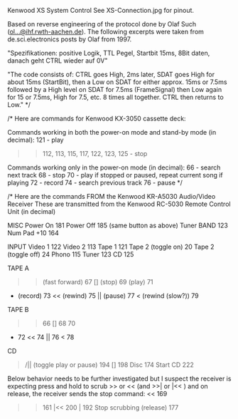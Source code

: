 Kenwood XS System Control
See XS-Connection.jpg for pinout.

Based on reverse engineering of the protocol done by Olaf Such (ol...@ihf.rwth-aachen.de).
The following excerpts were taken from de.sci.electronics posts by Olaf from 1997.

"Spezifikationen:
positive Logik, TTL Pegel, Startbit 15ms, 8Bit daten, danach geht
CTRL wieder auf 0V"

"The code consists of: CTRL goes High, 2ms later, SDAT goes High for about
15ms (StartBit), then a Low on SDAT for either approx. 15ms or 7.5ms 
followed by a High level on SDAT for 7.5ms (FrameSignal)
then Low again for 15 or 7.5ms, High for 7.5, etc. 8 times all together.
CTRL then returns to Low."
*/

/*
Here are commands for Kenwood KX-3050 cassette deck:

Commands working in both the power-on mode and stand-by mode (in decimal):
121 - play
>> 112, 113, 115, 117, 122, 123, 125 - stop

Commands working only in the power-on mode (in decimal):
66 - search next track
68 - stop
70 - play if stopped or paused, repeat current song if playing
72 - record
74 - search previous track
76 - pause
*/

/*
Here are the commands FROM the Kenwood KR-A5030 Audio/Video Receiver
These are transmitted from the Kenwood RC-5030 Remote Control Unit
(in decimal) 

MISC
Power On 181
Power Off 185 (same button as above)
Tuner BAND 123
Num Pad +10 164

INPUT
Video 1 122
Video 2 113
Tape 1 121
Tape 2 (toggle on) 20
Tape 2 (toggle off) 24
Phono 115
Tuner 123
CD 125

TAPE A
>> (fast forward) 67
[] (stop) 69
> (play) 71
* (record) 73
<< (rewind) 75
|| (pause) 77
< (rewind (slow?)) 79

TAPE B
>> 66
[] 68
> 70
* 72
<< 74
|| 76
< 78

CD
>/|| (toggle play or pause) 194
[] 198
Disc 174
Start CD 222

Below behavior needs to be further investigated but I suspect the receiver is expecting press and hold to scrub >> or << (and >>| or |<< ) and on release, the receiver sends the stop command: 
<< 169
>> 161
|<< 200
>>| 192
Stop scrubbing (release) 177